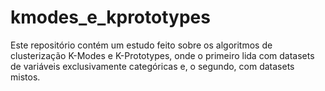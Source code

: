 # kmodes_e_kprototypes
Este repositório contém um estudo feito sobre os algoritmos de clusterização K-Modes e K-Prototypes, onde o primeiro lida com datasets de variáveis exclusivamente categóricas e, o segundo, com datasets mistos. 
